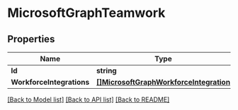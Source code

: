 # MicrosoftGraphTeamwork

## Properties

Name | Type | Description | Notes
------------ | ------------- | ------------- | -------------
**Id** | **string** |  | [optional] 
**WorkforceIntegrations** | [**[]MicrosoftGraphWorkforceIntegration**](microsoft.graph.workforceIntegration.md) |  | [optional] 

[[Back to Model list]](../README.md#documentation-for-models) [[Back to API list]](../README.md#documentation-for-api-endpoints) [[Back to README]](../README.md)



